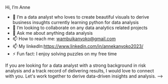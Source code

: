  Hi, I’m Anne
- 🌱 I’m a data analyst who loves to create beautiful visuals to derive business insughts currently learning python for data analysis
- 👯 I’m looking to collaborate on any data analytics related projects
- 💬 Ask me about anything data analysis
- 📫 How to reach me: wambuikanyoko@gmail.com
- 📫 My linkedIn:https://www.linkedin.com/in/annekanyoko2023/
- ⚡ Fun fact: I enjoy solving puzzles on my free time

If you are looking for a data analyst with a strong background in risk analysis and a track record of delivering results, I would love to connect with you. Let's work together to derive data-driven insights and analysis. 
-->
